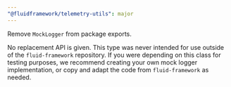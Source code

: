 ```yaml
---
"@fluidframework/telemetry-utils": major
---
```


Remove `MockLogger` from package exports.

No replacement API is given. This type was never intended for use outside of the `fluid-framework` repository.
If you were depending on this class for testing purposes, we recommend creating your own mock logger implementation,
or copy and adapt the code from `fluid-framework` as needed.
